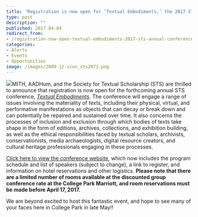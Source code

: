 ```yaml
---
title: 'Registration is now open for ‘Textual Embodiments,’ the 2017 STS annual conference!'
type: post
description: ""
published: 2017-04-04
redirect_from: 
- /registration-now-open-textual-embodiments-2017-sts-annual-conference/
categories:
- Alerts
- Events
- Opportunities
image: /images/2009-12-icon_sts2071.png
---
```

![](/images/2009-12-icon_sts2071.png)MITH, AADHum, and the Society for Textual Scholarship (STS) are thrilled to announce that registration is now open for the forthcoming annual STS conference, [_Textual Embodiments_](http://mith.umd.edu/research/textual-embodiments-sts-2017/). The conference will engage a range of issues involving the materiality of texts, including their physical, virtual, and performative manifestations as objects that can decay or break down and can potentially be repaired and sustained over time. It also concerns the processes of inclusion and exclusion through which bodies of texts take shape in the form of editions, archives, collections, and exhibition building, as well as the ethical responsibilities faced by textual scholars, archivists, conservationists, media archaeologists, digital resource creators, and cultural heritage professionals engaging in these processes.

[Click here to view the conference website](http://mith.umd.edu/sts2017), which now includes the program schedule and list of speakers (subject to change), a link to register, and information on hotel reservations and other logistics. **Please note that there are a limited number of rooms available at the discounted group conference rate at the College Park Marriott, and room reservations must be made before April 17, 2017.**

We are beyond excited to host this fantastic event, and hope to see many of your faces here in College Park in late May!!
